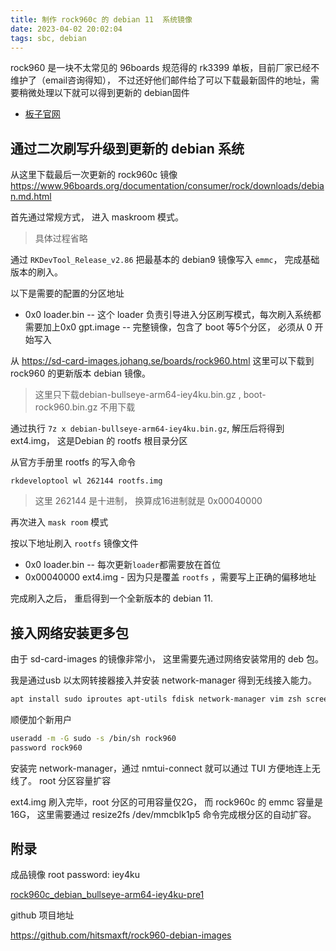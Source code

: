 ```yaml
---
title: 制作 rock960c 的 debian 11  系统镜像
date: 2023-04-02 20:02:04
tags: sbc, debian
---
```


rock960 是一块不太常见的 96boards 规范得的 rk3399 单板，目前厂家已经不维护了（email咨询得知）， 不过还好他们邮件给了可以下载最新固件的地址，需要稍微处理以下就可以得到更新的 debian固件

* [板子官网](http://www.96boards.org/product/rock960/)

## 通过二次刷写升级到更新的 debian 系统

从这里下载最后一次更新的 rock960c 镜像 https://www.96boards.org/documentation/consumer/rock/downloads/debian.md.html

首先通过常规方式， 进入 maskroom 模式。

> 具体过程省略

通过 `RKDevTool_Release_v2.86` 把最基本的 debian9 镜像写入 `emmc`， 完成基础版本的刷入。

以下是需要的配置的分区地址

* 0x0 loader.bin -- 这个 loader 负责引导进入分区刷写模式，每次刷入系统都需要加上0x0 gpt.image -- 完整镜像，包含了 boot 等5个分区， 必须从 0 开始写入

从 https://sd-card-images.johang.se/boards/rock960.html 这里可以下载到 rock960 的更新版本 debian 镜像。

> 这里只下载debian-bullseye-arm64-iey4ku.bin.gz , boot-rock960.bin.gz 不用下载

通过执行 `7z x debian-bullseye-arm64-iey4ku.bin.gz`, 解压后将得到 ext4.img， 这是Debian 的 rootfs 根目录分区

从官方手册里 rootfs 的写入命令

```
rkdeveloptool wl 262144 rootfs.img
```

> 这里 262144 是十进制， 换算成16进制就是 0x00040000

再次进入 `mask room` 模式

按以下地址刷入 `rootfs` 镜像文件

* 0x0 loader.bin -- 每次更新`loader`都需要放在首位
* 0x00040000 ext4.img - 因为只是覆盖 `rootfs` ，需要写上正确的偏移地址

完成刷入之后， 重启得到一个全新版本的 debian 11.

## 接入网络安装更多包

由于 sd-card-images 的镜像非常小， 这里需要先通过网络安装常用的 deb 包。

我是通过usb 以太网转接器接入并安装 network-manager 得到无线接入能力。

```bash
apt install sudo iproutes apt-utils fdisk network-manager vim zsh screen
```

顺便加个新用户


```bash
useradd -m -G sudo -s /bin/sh rock960 
password rock960
```

安装完 network-manager，通过 nmtui-connect 就可以通过 TUI 方便地连上无线了。 root 分区容量扩容

ext4.img 刷入完毕，root 分区的可用容量仅2G， 而 rock960c 的 emmc 容量是 16G， 这里需要通过 resize2fs /dev/mmcblk1p5 命令完成根分区的自动扩容。 


## 附录

成品镜像 root password: iey4ku

[rock960c_debian_bullseye-arm64-iey4ku-pre1](https://github.com/hitsmaxft/rock960-debian-images/releases/tag/rock960c_debian_bullseye-arm64-iey4ku-pre1)

github 项目地址

https://github.com/hitsmaxft/rock960-debian-images


